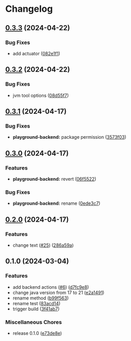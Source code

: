 # Changelog

## [0.3.3](https://github.com/SchweizerischeBundesbahnen/DAS/compare/playground-backend-v0.3.2...playground-backend-v0.3.3) (2024-04-22)


### Bug Fixes

* add actuator ([082e1f1](https://github.com/SchweizerischeBundesbahnen/DAS/commit/082e1f1b51bf836d5594ec9b36b29d6a3a0324dc))

## [0.3.2](https://github.com/SchweizerischeBundesbahnen/DAS/compare/playground-backend-v0.3.1...playground-backend-v0.3.2) (2024-04-22)


### Bug Fixes

* jvm tool options ([08d55f7](https://github.com/SchweizerischeBundesbahnen/DAS/commit/08d55f7e9fb25b1a3440ddb500c0e7531d3aa40c))

## [0.3.1](https://github.com/SchweizerischeBundesbahnen/DAS/compare/playground-backend-v0.3.0...playground-backend-v0.3.1) (2024-04-17)


### Bug Fixes

* **playground-backend:** package permission ([3573f03](https://github.com/SchweizerischeBundesbahnen/DAS/commit/3573f03f9400adae9a9279a43dafe2121d9e5a12))

## [0.3.0](https://github.com/SchweizerischeBundesbahnen/DAS/compare/playground-backend-v0.2.0...playground-backend-v0.3.0) (2024-04-17)


### Features

* **playground-backend:** revert ([06f5522](https://github.com/SchweizerischeBundesbahnen/DAS/commit/06f552298a969ac1bca4c03cc810d7db08740e3f))


### Bug Fixes

* **playground-backend:** rename ([0ede3c7](https://github.com/SchweizerischeBundesbahnen/DAS/commit/0ede3c762789a6c1a9256524057e59602e2034e3))

## [0.2.0](https://github.com/SchweizerischeBundesbahnen/DAS/compare/playground-backend-v0.1.0...playground-backend-v0.2.0) (2024-04-17)


### Features

* change text ([#25](https://github.com/SchweizerischeBundesbahnen/DAS/issues/25)) ([286a59a](https://github.com/SchweizerischeBundesbahnen/DAS/commit/286a59a5c1165af8e2de2d2d70664636b3c19ab5))

## 0.1.0 (2024-03-04)


### Features

* add backend actions ([#6](https://github.com/SchweizerischeBundesbahnen/DAS/issues/6)) ([d7fc9e8](https://github.com/SchweizerischeBundesbahnen/DAS/commit/d7fc9e883baddcaf343d658309457eca7137fe94))
* change java version from 17 to 21 ([e2a1491](https://github.com/SchweizerischeBundesbahnen/DAS/commit/e2a1491fb39722f27135616b1d1b823ee5370aa3))
* rename method ([b99f563](https://github.com/SchweizerischeBundesbahnen/DAS/commit/b99f5636ebbac3840e25e48944fa61b1bcf6c9a9))
* rename test ([83acd14](https://github.com/SchweizerischeBundesbahnen/DAS/commit/83acd1469cf86f4b1ac99994bdba8dcdc8232fa2))
* trigger build ([3f41ab7](https://github.com/SchweizerischeBundesbahnen/DAS/commit/3f41ab714bfedffedadaffaaf8a8905176424c6d))


### Miscellaneous Chores

* release 0.1.0 ([e73de8e](https://github.com/SchweizerischeBundesbahnen/DAS/commit/e73de8ed6c8f44c533afcc709c822d14f554c065))
